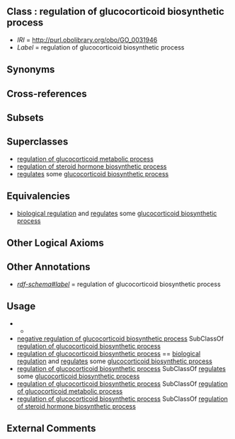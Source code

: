 
## Class : regulation of glucocorticoid biosynthetic process

 * *IRI* = http://purl.obolibrary.org/obo/GO_0031946
 * *Label* = regulation of glucocorticoid biosynthetic process

## Synonyms


## Cross-references


## Subsets


## Superclasses

 * [regulation of glucocorticoid metabolic process](../../GO/43/GO_0031943.md)
 * [regulation of steroid hormone biosynthetic process](../../GO/30/GO_0090030.md)
 * [regulates](../../RO/11/RO_0002211.md) some [glucocorticoid biosynthetic process](../../GO/04/GO_0006704.md)

## Equivalencies

 * [biological regulation](../../GO/07/GO_0065007.md) and [regulates](../../RO/11/RO_0002211.md) some [glucocorticoid biosynthetic process](../../GO/04/GO_0006704.md)

## Other Logical Axioms


## Other Annotations

 * *[rdf-schema#label](../../el/rdf-schema#label.md)* = regulation of glucocorticoid biosynthetic process

## Usage

 * -
 * [negative regulation of glucocorticoid biosynthetic process](../../GO/47/GO_0031947.md) SubClassOf [regulation of glucocorticoid biosynthetic process](../../GO/46/GO_0031946.md)
 * [regulation of glucocorticoid biosynthetic process](../../GO/46/GO_0031946.md) == [biological regulation](../../GO/07/GO_0065007.md) and [regulates](../../RO/11/RO_0002211.md) some [glucocorticoid biosynthetic process](../../GO/04/GO_0006704.md)
 * [regulation of glucocorticoid biosynthetic process](../../GO/46/GO_0031946.md) SubClassOf [regulates](../../RO/11/RO_0002211.md) some [glucocorticoid biosynthetic process](../../GO/04/GO_0006704.md)
 * [regulation of glucocorticoid biosynthetic process](../../GO/46/GO_0031946.md) SubClassOf [regulation of glucocorticoid metabolic process](../../GO/43/GO_0031943.md)
 * [regulation of glucocorticoid biosynthetic process](../../GO/46/GO_0031946.md) SubClassOf [regulation of steroid hormone biosynthetic process](../../GO/30/GO_0090030.md)

## External Comments

